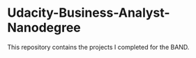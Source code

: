# Udacity-Business-Analyst-Nanodegree
This repository contains the projects I completed for the BAND.
